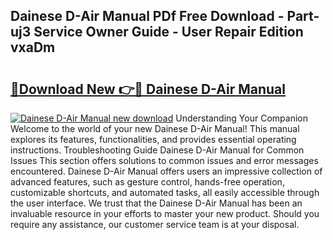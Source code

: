 ## Dainese D-Air Manual PDf Free Download - Part-uj3 Service Owner Guide - User Repair Edition vxaDm

# <h2><a href="http://bc20022.oget.top/?id=Dainese+D-Air+Manual">🔗Download New 👉🔴 Dainese D-Air Manual</a></h2>

[![Dainese D-Air Manual new download](https://i.imgur.com/5g1atiW.png)](http://bc20022.oget.top/?id=Dainese+D-Air+Manual)
Understanding Your Companion Welcome to the world of your new Dainese D-Air Manual! This manual explores its features, functionalities, and provides essential operating instructions. Troubleshooting Guide Dainese D-Air Manual for Common Issues This section offers solutions to common issues and error messages encountered. Dainese D-Air Manual offers users an impressive collection of advanced features, such as gesture control, hands-free operation, customizable shortcuts, and automated tasks, all easily accessible through the user interface. We trust that the Dainese D-Air Manual has been an invaluable resource in your efforts to master your new product. Should you require any assistance, our customer service team is at your disposal.
